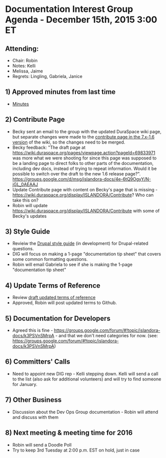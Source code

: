 # Documentation Interest Group Agenda - December 15th, 2015 3:00 ET

## Attending:

* Chair: Robin
* Notes: Kelli
* Melissa, Jaime
* Regrets: Lingling, Gabriela, Janice

## 1) Approved minutes from last time

* [Minutes](https://github.com/islandora-interest-groups/Islandora-Documentation-Interest-Group/blob/main/meetings/2015/Meeting-Notes-2015-11-17.md)

## 2) Contribute Page
* Becky sent an email to the group with the updated DuraSpace wiki page, but separate changes were made to the [contribute page in the 7.x-1.6 version](https://wiki.duraspace.org/display/ISLANDORA/Contribute) of the wiki, so the changes need to be merged.
* Becky feedback: "The draft page at https://wiki.duraspace.org/pages/viewpage.action?pageId=69833971 was more what we were shooting for since this page was supposed to be a landing page to direct folks to other parts of the documentation, including dev docs, instead of trying to repeat information. Would it be possible to switch over the draft to the new 1.6 release page?". https://groups.google.com/d/msg/islandora-docs/4e-6tQ9OgyY/N-jGL_0AEAAJ
* Update Contribute page with content on Becky's page that is missing - https://wiki.duraspace.org/display/ISLANDORA/Contribute? Who can take this on?
* Robin will update https://wiki.duraspace.org/display/ISLANDORA/Contribute with some of Becky's updates

## 3) Style Guide
* Revieiw the [Drupal style guide](https://www.drupal.org/drupalorg/style-guide) (in development) for Drupal-related questions.
* DIG will focus on making a 1-page "documentation tip sheet" that covers some common formatting questions.
* Robin will email Gabriela to see if she is making the 1-page "documentation tip sheet"

## 4) Update Terms of Reference
* Review [draft updated terms of reference](https://docs.google.com/document/d/1kGEH63ND2sqV5Ui5vIq3cWpRwVKx2undA0MhPdReKFY/edit)
* Approved, Robin will post updated terms to Github.

## 5) Documentation for Developers
* Agreed this is fine - https://groups.google.com/forum/#!topic/islandora-docs/k3PSVnSMrpA - and that we don't need categories for now. (see: https://groups.google.com/forum/#!topic/islandora-docs/k3PSVnSMrpA)

## 6) Committers' Calls
* Need to appoint new DIG rep - Kelli stepping down. Kelli will send a call to the list (also ask for additional volunteers) and will try to find someone for January. 

## 7) Other Business
* Discussion about the Dev Ops Group documentation - Robin will attend and discuss with them

## 8) Next meeting & meeting time for 2016
* Robin will send a Doodle Poll
* Try to keep 3rd Tuesday at 2:00 p.m. EST on hold, just in case
